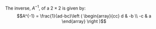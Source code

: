 The inverse, $A^{-1},$ of a $2 \times 2$ is given by: $$A^{-1} = 
\frac{1}{ad-bc}\left ( 
\begin{array}{cc} 
  d & -b \\
  -c & a 
\end{array} \right )$$
